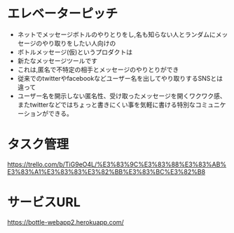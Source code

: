 # エレベーターピッチ
* ネットでメッセージボトルのやりとりをし,名も知らない人とランダムにメッセージのやり取りをしたい人向けの
* ボトルメッセージ(仮)というプロダクトは
* 新たなメッセージツールです
* これは,匿名で不特定の相手とメッセージのやりとりができ
* 従来でのtwitterやfacebookなどユーザー名を出してやり取りするSNSとは違って
* ユーザー名を開示しない匿名性、受け取ったメッセージを開くワクワク感、またtwitterなどではちょっと書きにくい事を気軽に書ける特別なコミュニケーションができる。



# タスク管理
https://trello.com/b/TiG9eO4L/%E3%83%9C%E3%83%88%E3%83%AB%E3%83%A1%E3%83%83%E3%82%BB%E3%83%BC%E3%82%B8

# サービスURL
https://bottle-webapp2.herokuapp.com/
